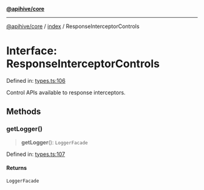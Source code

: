 [**@apihive/core**](../../README.md)

***

[@apihive/core](../../modules.md) / [index](../README.md) / ResponseInterceptorControls

# Interface: ResponseInterceptorControls

Defined in: [types.ts:106](https://github.com/cleverplatypus/apihive-core/blob/917ef8bbf07171bc9393193650ebef9dbc655327/src/types.ts#L106)

Control APIs available to response interceptors.

## Methods

### getLogger()

> **getLogger**(): `LoggerFacade`

Defined in: [types.ts:107](https://github.com/cleverplatypus/apihive-core/blob/917ef8bbf07171bc9393193650ebef9dbc655327/src/types.ts#L107)

#### Returns

`LoggerFacade`
